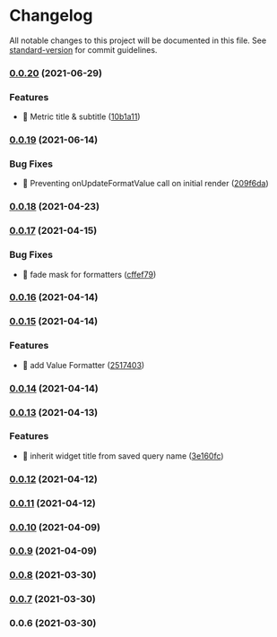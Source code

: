 # Changelog

All notable changes to this project will be documented in this file. See [standard-version](https://github.com/conventional-changelog/standard-version) for commit guidelines.

### [0.0.20](https://github.com/keen/query-creator/compare/v0.0.19...v0.0.20) (2021-06-29)


### Features

* 🎸 Metric title & subtitle ([10b1a11](https://github.com/keen/query-creator/commit/10b1a11b32fb0a93685d815eb95175737befafc1))

### [0.0.19](https://github.com/keen/query-creator/compare/v0.0.18...v0.0.19) (2021-06-14)


### Bug Fixes

* 🐛 Preventing onUpdateFormatValue call on initial render ([209f6da](https://github.com/keen/query-creator/commit/209f6da7713457c85f71c1c715f68ed791ee72f8))

### [0.0.18](https://github.com/keen/query-creator/compare/v0.0.17...v0.0.18) (2021-04-23)

### [0.0.17](https://github.com/keen/query-creator/compare/v0.0.16...v0.0.17) (2021-04-15)


### Bug Fixes

* 🐛 fade mask for formatters ([cffef79](https://github.com/keen/query-creator/commit/cffef79f6ab3cb610943c23b345a49eb0bbbb321))

### [0.0.16](https://github.com/keen/query-creator/compare/v0.0.15...v0.0.16) (2021-04-14)

### [0.0.15](https://github.com/keen/query-creator/compare/v0.0.14...v0.0.15) (2021-04-14)


### Features

* 🎸 add Value Formatter ([2517403](https://github.com/keen/query-creator/commit/251740311cbfc9ce6da6d38177242839c431841b))

### [0.0.14](https://github.com/keen/query-creator/compare/v0.0.13...v0.0.14) (2021-04-14)

### [0.0.13](https://github.com/keen/query-creator/compare/v0.0.12...v0.0.13) (2021-04-13)


### Features

* 🎸 inherit widget title from saved query name ([3e160fc](https://github.com/keen/query-creator/commit/3e160fc36cbf7fba8b058bd7040b3dd51af9c59d))

### [0.0.12](https://github.com/keen/query-creator/compare/v0.0.11...v0.0.12) (2021-04-12)

### [0.0.11](https://github.com/keen/query-creator/compare/v0.0.10...v0.0.11) (2021-04-12)

### [0.0.10](https://github.com/keen/query-creator/compare/v0.0.9...v0.0.10) (2021-04-09)

### [0.0.9](https://github.com/keen/query-creator/compare/v0.0.8...v0.0.9) (2021-04-09)

### [0.0.8](https://github.com/keen/query-creator/compare/v0.0.7...v0.0.8) (2021-03-30)

### [0.0.7](https://github.com/keen/query-creator/compare/v0.0.6...v0.0.7) (2021-03-30)

### 0.0.6 (2021-03-30)
